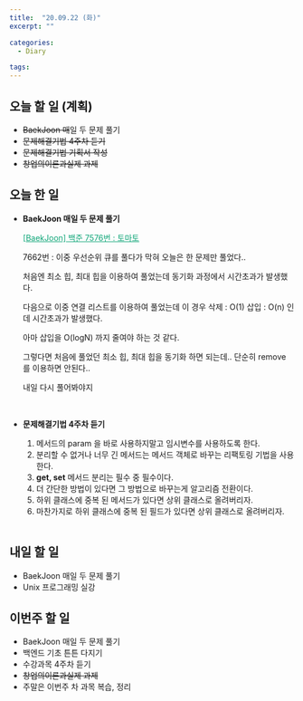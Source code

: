 ```yaml
---
title:  "20.09.22 (화)"
excerpt: ""

categories:
  - Diary

tags:
---
```


## 오늘 할 일 (계획)

- ~~BaekJoon 매~~일 두 문제 풀기
- ~~문제해결기법 4주차 듣기~~
- ~~문제해결기법 기획서 작성~~
- ~~창업의이론과실제 과제~~

## 오늘 한 일

- **BaekJoon 매일 두 문제 풀기**

  <a href="https://nam-ki-bok.github.io/baekjoon/Baek_Tomato2/" style="color:#0FA678">[BaekJoon] 백준 7576번 : 토마토</a>

  7662번 : 이중 우선순위 큐를 풀다가 막혀 오늘은 한 문제만 풀었다..

  처음엔 최소 힙, 최대 힙을 이용하여 풀었는데 동기화 과정에서 시간초과가 발생했다.
  
  다음으로 이중 연결 리스트를 이용하여 풀었는데 이 경우 삭제 : O(1) 삽입 : O(n) 인데 시간초과가 발생했다.
  
  아마 삽입을 O(logN) 까지 줄여야 하는 것 같다.
  
  그렇다면 처음에 풀었던 최소 힙, 최대 힙을 동기화 하면 되는데.. 단순히 remove 를 이용하면 안된다..
  
  내일 다시 풀어봐야지
  
  <br>
  
- **문제해결기법 4주차 듣기**

  1. 메서드의 param 을 바로 사용하지말고 임시변수를 사용하도록 한다.
  2. 분리할 수 없거나 너무 긴 메서드는 메서드 객체로 바꾸는 리팩토링 기법을 사용한다.
  3. **get, set** 메서드 분리는 필수 중 필수이다.
  4. 더 간단한 방법이 있다면 그 방법으로 바꾸는게 알고리즘 전환이다.
  5. 하위 클래스에 중복 된 메서드가 있다면 상위 클래스로 올려버리자.
  6. 마찬가지로 하위 클래스에 중복 된 필드가 있다면 상위 클래스로 올려버리자.

  <br>

## 내일 할 일

- BaekJoon 매일 두 문제 풀기
- Unix 프로그래밍 실강

## 이번주 할 일

- BaekJoon 매일 두 문제 풀기
- 백엔드 기초 튼튼 다지기
- 수강과목 4주차 듣기
- ~~창업의이론과실제 과제~~
- 주말은 이번주 차 과목 복습, 정리

<br>